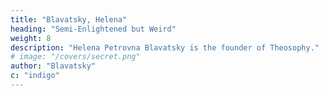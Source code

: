```yaml
---
title: "Blavatsky, Helena"
heading: "Semi-Enlightened but Weird"
weight: 8
description: "Helena Petrovna Blavatsky is the founder of Theosophy."
# image: "/covers/secret.png"
author: "Blavatsky"
c: "indigo"
---
```

